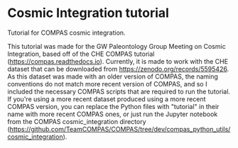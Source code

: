 # Cosmic Integration tutorial
Tutorial for COMPAS cosmic integration.

This tutorial was made for the GW Paleontology Group Meeting on Cosmic Integration, based off of the CHE COMPAS tutorial (https://compas.readthedocs.io). Currently, it is made to work with the CHE dataset that can be downloaded from https://zenodo.org/records/5595426. As this dataset was made with an older version of COMPAS, the naming conventions do not match more recent version of COMPAS, and so I included the necessary COMPAS scripts that are required to run the tutorial. If you're using a more recent dataset produced using a more recent COMPAS version, you can replace the Python files with "tutorial" in their name with more recent COMPAS ones, or just run the Jupyter notebook from the COMPAS cosmic_integration directory (https://github.com/TeamCOMPAS/COMPAS/tree/dev/compas_python_utils/cosmic_integration).
